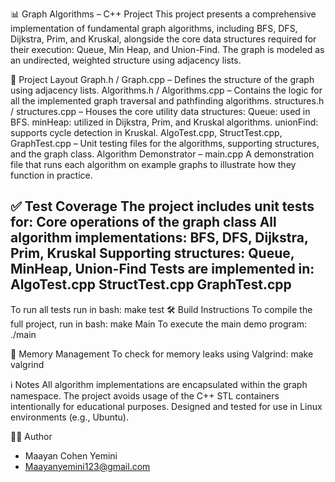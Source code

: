 📊 Graph Algorithms – C++ Project
This project presents a comprehensive implementation of fundamental graph algorithms, including BFS, DFS, Dijkstra, Prim, and Kruskal, alongside the core data structures required for their execution: Queue, Min Heap, and Union-Find. The graph is modeled as an undirected, weighted structure using adjacency lists.

🧱 Project Layout
Graph.h / Graph.cpp – Defines the structure of the graph using adjacency lists.
Algorithms.h / Algorithms.cpp – Contains the logic for all the implemented graph traversal and pathfinding algorithms.
structures.h / structures.cpp – Houses the core utility data structures:
Queue: used in BFS.
minHeap: utilized in Dijkstra, Prim, and Kruskal algorithms.
unionFind: supports cycle detection in Kruskal.
AlgoTest.cpp, StructTest.cpp, GraphTest.cpp – Unit testing files for the algorithms, supporting structures, and the graph class.
Algorithm Demonstrator – main.cpp
A demonstration file that runs each algorithm on example graphs to illustrate how they function in practice.

✅ Test Coverage
The project includes unit tests for:
Core operations of the graph class
All algorithm implementations: BFS, DFS, Dijkstra, Prim, Kruskal
Supporting structures: Queue, MinHeap, Union-Find
Tests are implemented in:
AlgoTest.cpp
StructTest.cpp
GraphTest.cpp
---

To run all tests run in bash:
make test
🛠️ Build Instructions
To compile the full project, run in bash:
make Main
To execute the main demo program:
./main

🧹 Memory Management
To check for memory leaks using Valgrind:
make valgrind

ℹ️ Notes
All algorithm implementations are encapsulated within the graph namespace.
The project avoids usage of the C++ STL containers intentionally for educational purposes.
Designed and tested for use in Linux environments (e.g., Ubuntu).


👩‍💻 Author
- Maayan Cohen Yemini
- Maayanyemini123@gmail.com
